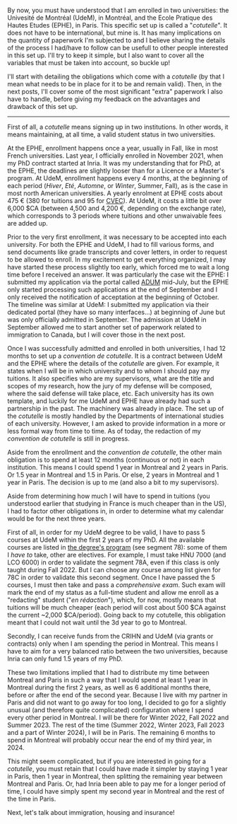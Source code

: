 <!--
.. title: 004 - Cotutelle 101
.. slug: 004
.. date: 2022-06-08 12:13:01 UTC-04:00
.. tags: paperworking
.. category: 
.. link: 
.. description: 
.. type: text
-->

By now, you must have understood that I am enrolled in two universities: the Univesité de Montréal (UdeM), in Montréal, and the Ecole Pratique des Hautes Etudes (EPHE), in Paris. This specific set up is called a "*cotutelle*". It does not have to be international, but mine is. It has many implications on the quantity of paperwork I'm subjected to and I believe sharing the details of the process I had/have to follow can be usefull to other people interested in this set up. I'll try to keep it simple, but I also want to cover all the variables that must be taken into account, so buckle up!

I'll start with detailing the obligations which come with a *cotutelle* (by that I mean what needs to be in place for it to be and remain valid). Then, in the next posts, I'll cover some of the most significant "extra" paperwork I also have to handle, before giving my feedback on the advantages and drawback of this set up.

---

First of all, a *cotutelle* means signing up in two institutions. In other words, it means maintaining, at all time, a valid student status in two universities.  

At the EPHE, enrollment happens once a year, usually in Fall, like in most French universities. Last year, I officially enrolled in November 2021, when my PhD contract started at Inria. It was my understanding that for PhD, at the EPHE, the deadlines are slightly looser than for a Licence or a Master's program. At UdeM, enrollment happens every 4 months, at the beginning of each period (*Hiver*, *Eté*, *Automne*, or *Winter*, Summer, Fall), as is the case in most north American universities. A yearly enrolment at EPHE costs about 475 € (380 for tuitions and 95 for [CVEC](https://www.etudiant.gouv.fr/fr/cvec-une-demarche-de-rentree-incontournable-955)). At UdeM, it costs a little bit over 6,000 $CA (between 4,500 and 4,200 €, depending on the exchange rate), which corresponds to 3 periods where tuitions and other unwaivable fees are added up.  

Prior to the very first enrollment, it was necessary to be accepted into each university. For both the EPHE and UdeM, I had to fill various forms, and send documents like grade transcripts and cover letters, in order to request to be allowed to enroll. In my excitement to get everything organized, I may have started these process slightly too early, which forced me to wait a long time before I received an answer. It was particularly the case wit the EPHE: I submitted my application via the portal called [ADUM](https://www.adum.fr/) mid-July, but the EPHE only started processing such applications at the end of September and I only received the notification of acceptation at the beginning of October. The timeline was similar at UdeM: I submitted my application via their dedicated portal (they have so many interfaces...) at beginning of June but was only officially admitted in September. The admission at UdeM in September allowed me to start another set of paperwork related to immigration to Canada, but I will cover those in the next post.  

Once I was successfully admitted and enrolled in both universities, I had 12 months to set up a *convention de cotutelle*. It is a contract between UdeM and the EPHE where the details of the *cotutelle* are given. For example, it states when I will be in which university and to whom I should pay my tuitions. It also specifies who are my supervisors, what are the title and scopes of my research, how the jury of my defense will be composed, where the said defense will take place, etc. Each university has its own template, and luckily for me UdeM and EPHE have already had such a partnership in the past. The machinery was already in place. The set up of the *cotutelle* is mostly handled by the Departments of international studies of each university. However, I am asked to provide information in a more or less formal way from time to time. As of today, the redaction of my *convention de cotutelle* is still in progress.  

Aside from the enrollment and the *convention de cotutelle*, the other main obligation is to spend at least 12 months (continuous or not) in each institution. This means I could spend 1 year in Montreal and 2 years in Paris. Or 1.5 year in Montreal and 1.5 in Paris. Or else, 2 years in Montreal and 1 year in Paris. The decision is up to me (and also a bit to my supervisors).  

Aside from determining how much I will have to spend in tuitions (you understood earlier that studying in France is much cheaper than in the US), I had to factor other obligations in, in order to determine what my calendar would be for the next three years.  

First of all, in order for my UdeM degree to be valid, I have to pass 5 courses at UdeM within the first 2 years of my PhD. All the available courses are listed in [the degree's program](https://admission.umontreal.ca/programmes/doctorat-en-litterature/structure-du-programme/) (see segment 78): some of them I *have to* take, other are electives. For example, I must take HNU 7000 (and LCO 6000) in order to validate the segment 78A, even if this class is only taught during Fall 2022. But I can choose any course among list given for 78C in order to validate this second segment. Once I have passed the 5 courses, I must then take and pass a *comprehensive exam*. Such exam will mark the end of my status as a full-time student and allow me enroll as a "redacting" student ("*en rédaction*"), which, for now, mostly means that tuitions will be much cheaper (each period will cost about 500 $CA against the current ~2,000 $CA/period). Going back to my cotutelle, this obligation meant that I could not wait until the 3d year to go to Montreal.

Secondly, I can receive funds from the CRIHN and UdeM (via grants or contracts) only when I am spending the period in Montreal. This means I have to aim for a very balanced ratio between the two universities, because Inria can only fund 1.5 years of my PhD.  

These two limitations implied that I had to distribute my time between Montreal and Paris in such a way that I would spend at least 1 year in Montreal during the first 2 years, as well as 6 additional months there, before or after the end of the second year. Because I live with my partner in Paris and did not want to go away for too long, I decided to go for a slightly unusual (and therefore quite complicated) configuration where I spend every other period in Montreal. I will be there for Winter 2022, Fall 2022 and Summer 2023. The rest of the time (Summer 2022, Winter 2023, Fall 2023 and a part of Winter 2024), I will be in Paris. The remaining 6 months to spend in Montreal will probably occur near the end of my third year, in 2024.  

This might seem complicated, but if you are interested in going for a *cotutelle*, you must retain that I could have made it simpler by staying 1 year in Paris, then 1 year in Montreal, then splitting the remaining year between Montreal and Paris. Or, had Inria been able to pay me for a longer period of time, I could have simply spent my second year in Montreal and the rest of the time in Paris.  

Next, let's talk about immigration, housing and insurance!  
